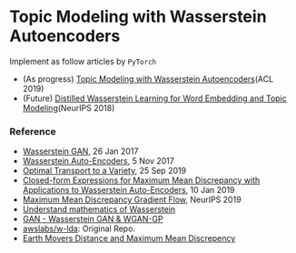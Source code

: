 # Topic Modeling with Wasserstein Autoencoders
Implement as follow articles by `PyTorch`
- (As progress) [Topic Modeling with Wasserstein Autoencoders](https://www.aclweb.org/anthology/P19-1640/)(ACL 2019)
- (Future) [Distilled Wasserstein Learning for Word Embedding and Topic Modeling](https://proceedings.neurips.cc/paper/2018/file/22fb0cee7e1f3bde58293de743871417-Paper.pdf)(NeurIPS 2018)

### Reference
- [Wasserstein GAN](https://arxiv.org/abs/1701.07875), 26 Jan 2017
- [Wasserstein Auto-Encoders](https://arxiv.org/abs/1711.01558), 5 Nov 2017
- [Optimal Transport to a Variety](https://arxiv.org/abs/1909.11716), 25 Sep 2019
- [Closed-form Expressions for Maximum Mean Discrepancy with Applications to Wasserstein Auto-Encoders](https://arxiv.org/abs/1901.03227), 10 Jan 2019
- [Maximum Mean Discrepancy Gradient Flow](https://papers.nips.cc/paper/8876-maximum-mean-discrepancy-gradient-flow.pdf), NeurIPS 2019
- [Understand mathematics of Wasserstein](https://www.slideshare.net/ssuser7e10e4/wasserstein-gan-i)
- [GAN - Wasserstein GAN & WGAN-GP](https://medium.com/@jonathan_hui/gan-wasserstein-gan-wgan-gp-6a1a2aa1b490)
- [awslabs/w-lda](https://github.com/awslabs/w-lda): Original Repo.
- [Earth Movers Distance and Maximum Mean Discrepency](https://stats.stackexchange.com/questions/400180/earth-movers-distance-and-maximum-mean-discrepency)
